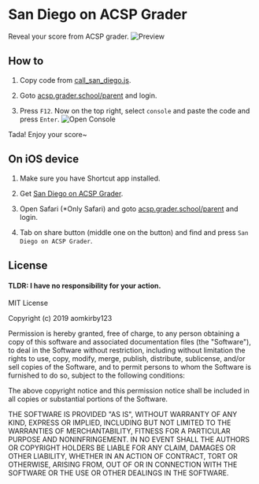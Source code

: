 # San Diego on ACSP Grader
Reveal your score from ACSP grader.
![Preview](https://raw.githubusercontent.com/aomkirby123/san-diego-on-acsp-grader/master/preview.png)
  
## How to
1) Copy code from [call_san_diego.js](https://raw.githubusercontent.com/aomkirby123/san-diego-on-acsp-grader/master/call_san_diego.js).
  
2) Goto [acsp.grader.school/parent](https://acsp.grader.school/parent) and login.  
  
3) Press `F12`. Now on the top right, select `console` and paste the code and press `Enter`.
![Open Console](https://raw.githubusercontent.com/aomkirby123/san-diego-on-acsp-grader/master/grader%20preview.png)
  
Tada! Enjoy your score~
  
## On iOS device
1) Make sure you have Shortcut app installed.
  
2) Get [San Diego on ACSP Grader](https://www.icloud.com/shortcuts/eed13c9f4bdb4f6ea8a879db99795156?fbclid=IwAR2cyM6HjMoA7lnxYft7hpmVEFWgT82Ag0Xsq_1wB-3PZ5aj_4tJ5wIk4-w).
  
3) Open Safari (*Only Safari) and goto [acsp.grader.school/parent](https://acsp.grader.school/parent) and login.  
  
4) Tab on share button (middle one on the button) and find and press `San Diego on ACSP Grader`.
    
## License
#### TLDR: I have no responsibility for your action.
  
MIT License
  
Copyright (c) 2019 aomkirby123
  
Permission is hereby granted, free of charge, to any person obtaining a copy
of this software and associated documentation files (the "Software"), to deal
in the Software without restriction, including without limitation the rights
to use, copy, modify, merge, publish, distribute, sublicense, and/or sell
copies of the Software, and to permit persons to whom the Software is
furnished to do so, subject to the following conditions:
  
The above copyright notice and this permission notice shall be included in all
copies or substantial portions of the Software.
  
THE SOFTWARE IS PROVIDED "AS IS", WITHOUT WARRANTY OF ANY KIND, EXPRESS OR
IMPLIED, INCLUDING BUT NOT LIMITED TO THE WARRANTIES OF MERCHANTABILITY,
FITNESS FOR A PARTICULAR PURPOSE AND NONINFRINGEMENT. IN NO EVENT SHALL THE
AUTHORS OR COPYRIGHT HOLDERS BE LIABLE FOR ANY CLAIM, DAMAGES OR OTHER
LIABILITY, WHETHER IN AN ACTION OF CONTRACT, TORT OR OTHERWISE, ARISING FROM,
OUT OF OR IN CONNECTION WITH THE SOFTWARE OR THE USE OR OTHER DEALINGS IN THE
SOFTWARE.